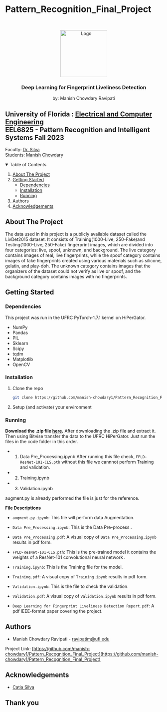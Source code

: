 # Pattern_Recognition_Final_Project


<!-- PROJECT LOGO -->
<br />
<p align="center">
  <img src="Downloads\sample_img.jpg" alt="Logo" width="150" height="150">

  <h3 align="center">Deep Learning for Fingerprint Liveliness Detection</h3>
  <p align="center">
    by: Manish Chowdary Ravipati
  </p>
</p>

## University of Florida : [Electrical and Computer Engineering](https://www.ece.ufl.edu/)<br />EEL6825 - Pattern Recognition and Intelligent Systems Fall 2023
Faculty: [Dr. Silva](https://www.ece.ufl.edu/people/faculty/catia-silva/) <br />
Students: [Manish Chowdary ](https://www.linkedin.com/in/manishcr/) <br />



<!-- TABLE OF CONTENTS -->
<details open="open">
  <summary>Table of Contents</summary>
  <ol>
    <li>
      <a href="#about-the-project">About The Project</a>
    </li>
    <li>
      <a href="#getting-started">Getting Started</a>
      <ul>
        <li><a href="#dependencies">Dependencies</a></li>
        <li><a href="#installation">Installation</a></li>
        <li><a href="#running">Running</a></li>
      </ul>
    </li>
    <li><a href="#authors">Authors</a></li>
    <li><a href="#acknowledgements">Acknowledgements</a></li>
  </ol>
</details>



<!-- ABOUT THE PROJECT -->
## About The Project

The data used in this project is a publicly available dataset called the LivDet2015 dataset. It consists of Training(1000-Live, 250-Fake)and Testing(1000-Live, 250-Fake) fingerprint images, which are divided into four categories: live, spoof, unknown, and background. The live category contains images of real, live fingerprints, while the spoof category contains images of fake fingerprints created using various materials such as silicone, gelatin, and play-doh. The unknown category contains images that the organizers of the dataset could not verify as live or spoof, and the background category contains images with no fingerprints.

<!-- GETTING STARTED -->
## Getting Started

### Dependencies
This project was run in the UFRC PyTorch-1.7.1 kernel on HiPerGator.

* NumPy 
* Pandas 
* PIL
* Sklearn 
* Scipy 
* tqdm
* Matplotlib 
* OpenCV 



### Installation

1. Clone the repo
   ```sh
   git clone https://github.com/manish-chowdary1/Pattern_Recognition_Final_Project.git
   ```
2. Setup (and activate) your environment

### Running

**Download the .zip file [here](https://drive.google.com/drive/folders/1pZBJvUDaAFHgfmSeHPimGXPEoxtSFL6Z?usp=sharing).**
After downloading the .zip file and extract it. Then using Bitvise transfer the data to the UFRC HiPerGator. Just run the files in the code folder in this order.
* 1) Data Pre_Processing.ipynb
After running this file check, ```FPLD-ResNet-101-CLS.pth``` without this file we cannnot perform Training and validation.
* 2) Training.ipynb
* 3) Validation.ipynb

augment.py is already performed the file is just for the reference.


**File Descriptions**
* ```augment.py.ipynb```: This file will perform data Augmentation.
* ```Data Pre_Processing.ipynb```: This is the Data Pre-process .
* ```Data Pre_Processing.pdf```: A visual copy of ```Data Pre_Processing.ipynb``` results in pdf form.
* ```FPLD-ResNet-101-CLS.pth```: This is the pre-trained model it contains the weights of a ResNet-101 convolutional neural network .
* ```Training.ipynb```: This is the Training file for the model. 
* ```Training.pdf```: A visual copy of ```Training.ipynb``` results in pdf form.

* ```Validation.ipynb```: This is the file to check the validation.
* ```Validation.pdf```: A visual copy of ```Validation.ipynb``` results in pdf form.
* ```Deep Learning for Fingerprint Liveliness Detection Report.pdf```: A pdf IEEE-format paper covering the project.

<!-- Authors -->
## Authors

* Manish Chowdary Ravipati - ravipatim@ufl.edu

Project Link: [https://github.com/manish-chowdary1/Pattern_Recognition_Final_Project](https://github.com/manish-chowdary1/Pattern_Recognition_Final_Project)


<!-- ACKNOWLEDGEMENTS -->
## Acknowledgements

* [Catia Silva](https://faculty.eng.ufl.edu/catia-silva/)

## Thank you
